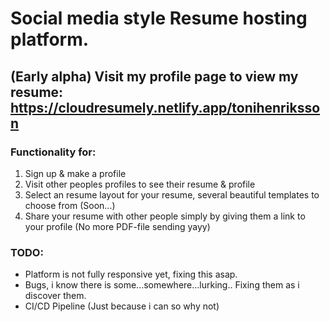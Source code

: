 # Social media style Resume hosting platform. 
## (Early alpha) Visit my profile page to view my resume: <https://cloudresumely.netlify.app/tonihenriksson>
### Functionality for: 
1. Sign up & make a profile 
2. Visit other peoples profiles to see their resume & profile
3. Select an resume layout for your resume, several beautiful templates to choose from (Soon...)
4. Share your resume with other people simply by giving them a link to your profile (No more PDF-file sending yayy)

### TODO: 
- Platform is not fully responsive yet, fixing this asap. 
- Bugs, i know there is some...somewhere...lurking.. Fixing them as i discover them.
- CI/CD Pipeline (Just because i can so why not)
